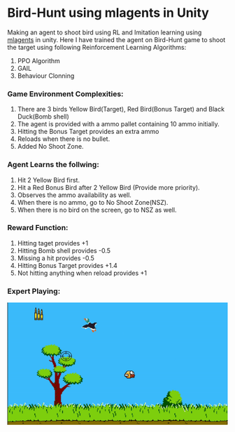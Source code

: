 # Bird-Hunt using mlagents in Unity

Making an agent to shoot bird using RL and Imitation learning using [mlagents](https://github.com/Unity-Technologies/ml-agents) in unity. Here I have trained the agent on Bird-Hunt game to shoot the target using following Reinforcement Learning Algorithms:

1. PPO Algorithm
2. GAIL
3. Behaviour Clonning

### Game Environment Complexities:

1. There are 3 birds Yellow Bird(Target), Red Bird(Bonus Target) and Black Duck(Bomb shell)
2. The agent is provided with a ammo pallet containing 10 ammo initially.
3. Hitting the Bonus Target provides an extra ammo
4. Reloads when there is no bullet.
5. Added No Shoot Zone.

### Agent Learns the follwing:

1. Hit 2 Yellow Bird first.
2. Hit a Red Bonus Bird after 2 Yellow Bird (Provide more priority).
3. Observes the ammo availability as well.
4. When there is no ammo, go to No Shoot Zone(NSZ).
5. When there is no bird on the screen, go to NSZ as well.

### Reward Function:

1. Hitting taget provides +1
2. Hitting Bomb shell provides -0.5
3. Missing a hit provides -0.5
4. Hitting Bonus Target provides +1.4
5. Not hitting anything when reload provides +1

### Expert Playing:

![alt text](https://github.com/Enosh-P/hunt-bird-mlagents-different-reinforcement-learning-algorithms/blob/main/Expert_demo.gif?raw=true)
